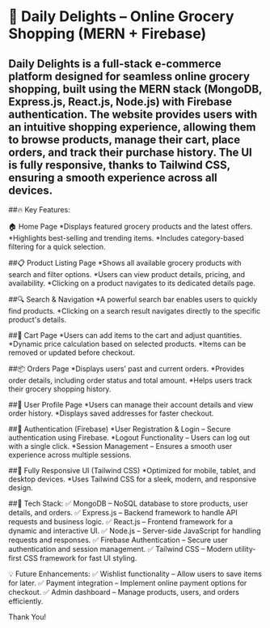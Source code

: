# 🛒 Daily Delights – Online Grocery Shopping (MERN + Firebase)


## Daily Delights is a full-stack e-commerce platform designed for seamless online grocery shopping, built using the MERN stack (MongoDB, Express.js, React.js, Node.js) with Firebase authentication. The website provides users with an intuitive shopping experience, allowing them to browse products, manage their cart, place orders, and track their purchase history. The UI is fully responsive, thanks to Tailwind CSS, ensuring a smooth experience across all devices.

##🔥 Key Features:

🏠 Home Page
*Displays featured grocery products and the latest offers.
*Highlights best-selling and trending items.
*Includes category-based filtering for a quick selection.


##📋 Product Listing Page
*Shows all available grocery products with search and filter options.
*Users can view product details, pricing, and availability.
*Clicking on a product navigates to its dedicated details page.


##🔍 Search & Navigation
*A powerful search bar enables users to quickly find products.
*Clicking on a search result navigates directly to the specific product's details.


##🛒 Cart Page
*Users can add items to the cart and adjust quantities.
*Dynamic price calculation based on selected products.
*Items can be removed or updated before checkout.


##📦 Orders Page
*Displays users’ past and current orders.
*Provides order details, including order status and total amount.
*Helps users track their grocery shopping history.


##👤 User Profile Page
*Users can manage their account details and view order history.
*Displays saved addresses for faster checkout.


##🔐 Authentication (Firebase)
*User Registration & Login – Secure authentication using Firebase.
*Logout Functionality – Users can log out with a single click.
*Session Management – Ensures a smooth user experience across multiple sessions.


##🎨 Fully Responsive UI (Tailwind CSS)
*Optimized for mobile, tablet, and desktop devices.
*Uses Tailwind CSS for a sleek, modern, and responsive design.


##🚀 Tech Stack:
✅ MongoDB – NoSQL database to store products, user details, and orders.
✅ Express.js – Backend framework to handle API requests and business logic.
✅ React.js – Frontend framework for a dynamic and interactive UI.
✅ Node.js – Server-side JavaScript for handling requests and responses.
✅ Firebase Authentication – Secure user authentication and session management.
✅ Tailwind CSS – Modern utility-first CSS framework for fast UI styling.

💡 Future Enhancements:
✅ Wishlist functionality – Allow users to save items for later.
✅ Payment integration – Implement online payment options for checkout.
✅ Admin dashboard – Manage products, users, and orders efficiently.

Thank You!

